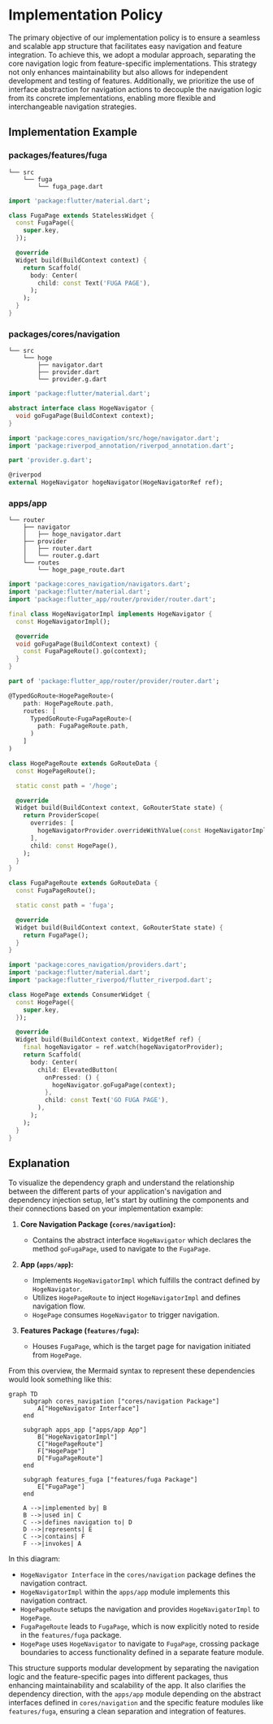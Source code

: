# Implementation Policy

The primary objective of our implementation policy is to ensure a seamless and scalable app structure that facilitates easy navigation and feature integration. To achieve this, we adopt a modular approach, separating the core navigation logic from feature-specific implementations. This strategy not only enhances maintainability but also allows for independent development and testing of features. Additionally, we prioritize the use of interface abstraction for navigation actions to decouple the navigation logic from its concrete implementations, enabling more flexible and interchangeable navigation strategies.

## Implementation Example

### packages/features/fuga

```text
└── src
    └── fuga
        └── fuga_page.dart
```

```dart:fuga_page.dart
import 'package:flutter/material.dart';

class FugaPage extends StatelessWidget {
  const FugaPage({
    super.key,
  });

  @override
  Widget build(BuildContext context) {
    return Scaffold(
      body: Center(
        child: const Text('FUGA PAGE'),
      );
    );
  }
}
```

### packages/cores/navigation

```text
└── src
    └── hoge
        ├── navigator.dart
        ├── provider.dart
        └── provider.g.dart
```

```dart:navigator.dart
import 'package:flutter/material.dart';

abstract interface class HogeNavigator {
  void goFugaPage(BuildContext context);
}
```

```dart:provider.dart
import 'package:cores_navigation/src/hoge/navigator.dart';
import 'package:riverpod_annotation/riverpod_annotation.dart';

part 'provider.g.dart';

@riverpod
external HogeNavigator hogeNavigator(HogeNavigatorRef ref);
```

### apps/app

```text
└── router
    ├── navigator
    │   ├── hoge_navigator.dart
    ├── provider
    │   ├── router.dart
    │   └── router.g.dart
    └── routes
        └── hoge_page_route.dart
```

```dart:hoge_navigator.dart
import 'package:cores_navigation/navigators.dart';
import 'package:flutter/material.dart';
import 'package:flutter_app/router/provider/router.dart';

final class HogeNavigatorImpl implements HogeNavigator {
  const HogeNavigatorImpl();

  @override
  void goFugaPage(BuildContext context) {
    const FugaPageRoute().go(context);
  }
}
```

```dart:hoge_page_route.dart
part of 'package:flutter_app/router/provider/router.dart';

@TypedGoRoute<HogePageRoute>(
    path: HogePageRoute.path,
    routes: [
      TypedGoRoute<FugaPageRoute>(
        path: FugaPageRoute.path,
      )
    ]
)

class HogePageRoute extends GoRouteData {
  const HogePageRoute();

  static const path = '/hoge';

  @override
  Widget build(BuildContext context, GoRouterState state) {
    return ProviderScope(
      overrides: [
        hogeNavigatorProvider.overrideWithValue(const HogeNavigatorImpl()),
      ],
      child: const HogePage(),
    );
  }
}

class FugaPageRoute extends GoRouteData {
  const FugaPageRoute();

  static const path = 'fuga';

  @override
  Widget build(BuildContext context, GoRouterState state) {
    return FugaPage();
  }
}
```

```dart:hoge_page.dart
import 'package:cores_navigation/providers.dart';
import 'package:flutter/material.dart';
import 'package:flutter_riverpod/flutter_riverpod.dart';

class HogePage extends ConsumerWidget {
  const HogePage({
    super.key,
  });

  @override
  Widget build(BuildContext context, WidgetRef ref) {
    final hogeNavigator = ref.watch(hogeNavigatorProvider);
    return Scaffold(
      body: Center(
        child: ElevatedButton(
          onPressed: () {
            hogeNavigator.goFugaPage(context);
          },
          child: const Text('GO FUGA PAGE'),
        ),
      );
    );
  }
}
```

## Explanation

To visualize the dependency graph and understand the relationship between the different parts of your application's navigation and dependency injection setup, let's start by outlining the components and their connections based on your implementation example:

1. **Core Navigation Package (`cores/navigation`):**

   - Contains the abstract interface `HogeNavigator` which declares the method `goFugaPage`, used to navigate to the `FugaPage`.

2. **App (`apps/app`):**

   - Implements `HogeNavigatorImpl` which fulfills the contract defined by `HogeNavigator`.
   - Utilizes `HogePageRoute` to inject `HogeNavigatorImpl` and defines navigation flow.
   - `HogePage` consumes `HogeNavigator` to trigger navigation.

3. **Features Package (`features/fuga`):**

   - Houses `FugaPage`, which is the target page for navigation initiated from `HogePage`.

From this overview, the Mermaid syntax to represent these dependencies would look something like this:

```mermaid
graph TD
    subgraph cores_navigation ["cores/navigation Package"]
        A["HogeNavigator Interface"]
    end

    subgraph apps_app ["apps/app App"]
        B["HogeNavigatorImpl"]
        C["HogePageRoute"]
        F["HogePage"]
        D["FugaPageRoute"]
    end

    subgraph features_fuga ["features/fuga Package"]
        E["FugaPage"]
    end

    A -->|implemented by| B
    B -->|used in| C
    C -->|defines navigation to| D
    D -->|represents| E
    C -->|contains| F
    F -->|invokes| A

```

In this diagram:

- `HogeNavigator Interface` in the `cores/navigation` package defines the navigation contract.
- `HogeNavigatorImpl` within the `apps/app` module implements this navigation contract.
- `HogePageRoute` setups the navigation and provides `HogeNavigatorImpl` to `HogePage`.
- `FugaPageRoute` leads to `FugaPage`, which is now explicitly noted to reside in the `features/fuga` package.
- `HogePage` uses `HogeNavigator` to navigate to `FugaPage`, crossing package boundaries to access functionality defined in a separate feature module.

This structure supports modular development by separating the navigation logic and the feature-specific pages into different packages, thus enhancing maintainability and scalability of the app. It also clarifies the dependency direction, with the `apps/app` module depending on the abstract interfaces defined in `cores/navigation` and the specific feature modules like `features/fuga`, ensuring a clean separation and integration of features.
